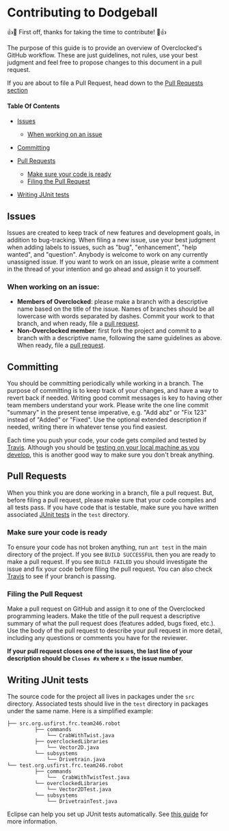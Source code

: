 # Contributing to Dodgeball

:+1::tada: First off, thanks for taking the time to contribute!
:tada::+1: 

The purpose of this guide is to provide an overview of Overclocked's
GitHub workflow. These are just guidelines, not rules, use your best
judgment and feel free to propose changes to this document in a pull
request. 

If you are about to file a Pull Request, head down to the
[Pull Requests section](#pull-requests)

#### Table Of Contents

* [Issues](#issues)
  * [When working on an issue](#when-working-on-an-issue)

* [Committing](#committing)

* [Pull Requests](#pull-requests)
  * [Make sure your code is ready](#make-sure-your-code-is-ready)
  * [Filing the Pull Request](#filing-the-pull-request)

* [Writing JUnit tests](#writing-junit-tests)

## Issues 
Issues are created to keep track of new features and development
goals, in addition to bug-tracking. When filing a new issue, use your
best judgment when adding labels to issues, such as "bug",
"enhancement", "help wanted", and "question". Anybody is welcome to
work on any currently unassigned issue. If you want to work on an
issue, please write a comment in the thread of your intention and go
ahead and assign it to yourself.

### When working on an issue:
  * **Members of Overclocked**: please make a branch with
    a descriptive name based on the title of the issue. Names of
    branches should be all lowercase with words separated by
    dashes. Commit your work to that branch, and when ready, file a
    [pull request](#pull-requests).
  * **Non-Overclocked member**: first fork the project
    and commit to a branch with a descriptive name, following the same
    guidelines as above. When ready, file a [pull
    request](#pull-requests).

## Committing
You should be committing periodically while working in a branch. The
purpose of committing is to keep track of your changes, and have a way
to revert back if needed. Writing good commit messages is key to
having other team members understand your work. Please write the one
line commit "summary" in the present tense imperative, e.g. "Add abz"
or "Fix 123" instead of "Added" or "Fixed". Use the optional extended
description if needed, writing there in whatever tense you find
easiest.

Each time you push your code, your code gets compiled and tested by
[Travis](https://travis-ci.com/246overclocked/dodgeball). Although you
should be [testing on your local machine as you develop](#make-sure-your-code-is-ready),
this is another good way to make sure you don't break anything.

## Pull Requests
When you think you are done working in a branch, file a pull
request. But, before filing a pull request, please make sure that your
code compiles and all tests pass. If you have code that is
testable, make sure you have written associated [JUnit tests](#writing-junit-tests) 
in the `test` directory.

### Make sure your code is ready
To ensure your code has not broken anything, run `ant test` in the
main directory of the project. If you see `BUILD SUCCESSFUL` then you
are ready to make a pull request. If you see `BUILD FAILED` you should
investigate the issue and fix your code before filing the pull
request. You can also check
[Travis](https://travis-ci.com/246overclocked/dodgeball) to see if
your branch is passing.

### Filing the Pull Request
Make a pull request on GitHub and assign it to one of the Overclocked
programming leaders. Make the title of the pull request a descriptive
summary of what the pull request does (features added, bugs fixed,
etc.). Use the body of the pull request to describe your pull request
in more detail, including any questions or comments you have for the
reviewer. 

**If your pull request closes one of the issues, the last
line of your description should be `Closes #x` where x = the issue
number.**

## Writing JUnit tests
The source code for the project all lives in packages under the `src`
directory. Associated tests should live in the `test` directory in
packages under the same name. Here is a simplified example:

```
├── src.org.usfirst.frc.team246.robot
         ├── commands
             └── CrabWithTwist.java
         ├── overclockedLibraries
             └── Vector2D.java
         └── subsystems
             └── Drivetrain.java
└── test.org.usfirst.frc.team246.robot
         ├── commands
             └──  CrabWithTwistTest.java
         └── overclockedLibraries
             └── Vector2DTest.java
         └── subsystems
             └── DrivetrainTest.java

```
Eclipse can help you set up JUnit tests automatically. See [this guide](https://courses.cs.washington.edu/courses/cse143/11wi/eclipse-tutorial/junit.shtml)
for more information.
